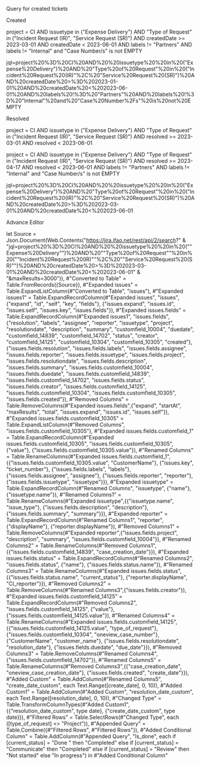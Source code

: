 Query for created tickets

Created

project = CI AND  issuetype  in ("Expense Delivery") AND "Type of Request" in ("Incident Request (IR)", "Service Request (SR)") AND createdDate >= 2023-03-01 AND createdDate < 2023-06-01 AND labels != "Partners" AND labels != "Internal" and "Case Number/s" is not EMPTY

jql=project%20%3D%20CI%20AND%20%20issuetype%20%20in%20("Expense%20Delivery")%20AND%20"Type%20of%20Request"%20in%20("Incident%20Request%20(IR)"%2C%20"Service%20Request%20(SR)")%20AND%20createdDate%20>%3D%202023-01-01%20AND%20createdDate%20<%202023-06-01%20AND%20labels%20!%3D%20"Partners"%20AND%20labels%20!%3D%20"Internal"%20and%20"Case%20Number%2Fs"%20is%20not%20EMPTY



Resolved

project = CI AND  issuetype  in ("Expense Delivery") AND "Type of Request" in ("Incident Request (IR)", "Service Request (SR)") AND resolved  >= 2023-03-01 AND resolved < 2023-06-01



project = CI AND  issuetype  in ("Expense Delivery") AND "Type of Request" in ("Incident Request (IR)",  "Service Request (SR)") AND resolved  >= 2023-04-17 AND resolved < 2023-06-01 AND labels != "Partners" AND labels != "Internal" and "Case Number/s" is not EMPTY



jql=project%20%3D%20CI%20AND%20%20issuetype%20%20in%20("Expense%20Delivery")%20AND%20"Type%20of%20Request"%20in%20("Incident%20Request%20(IR)"%2C%20"Service%20Request%20(SR)")%20AND%20createdDate%20>%3D%202023-03-01%20AND%20createdDate%20<%202023-06-01



Advance Editor

let
    Source = Json.Document(Web.Contents("https://jira.ifao.net/rest/api/2/search?" & "jql=project%20%3D%20CI%20AND%20%20issuetype%20%20in%20(""Expense%20Delivery"")%20AND%20""Type%20of%20Request""%20in%20(""Incident%20Request%20(IR)""%2C%20""Service%20Request%20(SR)"")%20AND%20createdDate%20>%3D%202023-03-01%20AND%20createdDate%20<%202023-06-01" & "&maxResults=3000")),
       #"Converted to Table" = Table.FromRecords({Source}),
    #"Expanded issues" = Table.ExpandListColumn(#"Converted to Table", "issues"),
    #"Expanded issues1" = Table.ExpandRecordColumn(#"Expanded issues", "issues", {"expand", "id", "self", "key", "fields"}, {"issues.expand", "issues.id", "issues.self", "issues.key", "issues.fields"}),
    #"Expanded issues.fields" = Table.ExpandRecordColumn(#"Expanded issues1", "issues.fields", {"resolution", "labels", "assignee", "reporter", "issuetype", "project", "resolutiondate", "description", "summary", "customfield_10004", "duedate", "customfield_14839", "customfield_14702", "status", "creator", "customfield_14125", "customfield_10304", "customfield_10305", "created"}, {"issues.fields.resolution", "issues.fields.labels", "issues.fields.assignee", "issues.fields.reporter", "issues.fields.issuetype", "issues.fields.project", "issues.fields.resolutiondate", "issues.fields.description", "issues.fields.summary", "issues.fields.customfield_10004", "issues.fields.duedate", "issues.fields.customfield_14839", "issues.fields.customfield_14702", "issues.fields.status", "issues.fields.creator", "issues.fields.customfield_14125", "issues.fields.customfield_10304", "issues.fields.customfield_10305", "issues.fields.created"}),
    #"Removed Columns" = Table.RemoveColumns(#"Expanded issues.fields",{"expand", "startAt", "maxResults", "total", "issues.expand", "issues.id", "issues.self"}),
    #"Expanded issues.fields.customfield_10305" = Table.ExpandListColumn(#"Removed Columns", "issues.fields.customfield_10305"),
    #"Expanded issues.fields.customfield_1" = Table.ExpandRecordColumn(#"Expanded issues.fields.customfield_10305", "issues.fields.customfield_10305", {"value"}, {"issues.fields.customfield_10305.value"}),
    #"Renamed Columns" = Table.RenameColumns(#"Expanded issues.fields.customfield_1",{{"issues.fields.customfield_10305.value", "CustomerName"}, {"issues.key", "ticket_number"}, {"issues.fields.labels", "labels"}, {"issues.fields.assignee", "assignee"}, {"issues.fields.reporter", "reporter"}, {"issues.fields.issuetype", "issuetype"}}),
    #"Expanded issuetype" = Table.ExpandRecordColumn(#"Renamed Columns", "issuetype", {"name"}, {"issuetype.name"}),
    #"Renamed Columns1" = Table.RenameColumns(#"Expanded issuetype",{{"issuetype.name", "issue_type"}, {"issues.fields.description", "description"}, {"issues.fields.summary", "summary"}}),
    #"Expanded reporter" = Table.ExpandRecordColumn(#"Renamed Columns1", "reporter", {"displayName"}, {"reporter.displayName"}),
    #"Removed Columns1" = Table.RemoveColumns(#"Expanded reporter",{"issues.fields.project", "description", "summary", "issues.fields.customfield_10004"}),
    #"Renamed Columns2" = Table.RenameColumns(#"Removed Columns1",{{"issues.fields.customfield_14839", "case_creation_date"}}),
    #"Expanded issues.fields.status" = Table.ExpandRecordColumn(#"Renamed Columns2", "issues.fields.status", {"name"}, {"issues.fields.status.name"}),
    #"Renamed Columns3" = Table.RenameColumns(#"Expanded issues.fields.status",{{"issues.fields.status.name", "current_status"}, {"reporter.displayName", "CI_reporter"}}),
    #"Removed Columns2" = Table.RemoveColumns(#"Renamed Columns3",{"issues.fields.creator"}),
    #"Expanded issues.fields.customfield_14125" = Table.ExpandRecordColumn(#"Removed Columns2", "issues.fields.customfield_14125", {"value"}, {"issues.fields.customfield_14125.value"}),
    #"Renamed Columns4" = Table.RenameColumns(#"Expanded issues.fields.customfield_14125",{{"issues.fields.customfield_14125.value", "type_of_request"}, {"issues.fields.customfield_10304", "oneview_case_number"}, {"CustomerName", "customer_name"}, {"issues.fields.resolutiondate", "resolution_date"}, {"issues.fields.duedate", "due_date"}}),
    #"Removed Columns3" = Table.RemoveColumns(#"Renamed Columns4",{"issues.fields.customfield_14702"}),
    #"Renamed Columns5" = Table.RenameColumns(#"Removed Columns3",{{"case_creation_date", "oneview_case_creation_date"}, {"issues.fields.created", "create_date"}}),
    #"Added Custom" = Table.AddColumn(#"Renamed Columns5", "create_date_custom", each Text.Range([create_date], 0, 10)),
    #"Added Custom1" = Table.AddColumn(#"Added Custom", "resolution_date_custom", each Text.Range([resolution_date], 0, 10)),
    #"Changed Type" = Table.TransformColumnTypes(#"Added Custom1",{{"resolution_date_custom", type date}, {"create_date_custom", type date}}),
    #"Filtered Rows" = Table.SelectRows(#"Changed Type", each ([type_of_request] <> "Project")),
    #"Appended Query" = Table.Combine({#"Filtered Rows", #"Filtered Rows"}),
    #"Added Conditional Column" = Table.AddColumn(#"Appended Query", "Is_done", each if [current_status] = "Done " then "Completed" else if [current_status] = "Communicate" then "Completed" else if [current_status] = "Review" then "Not started" else "In progress")
in
    #"Added Conditional Column"
